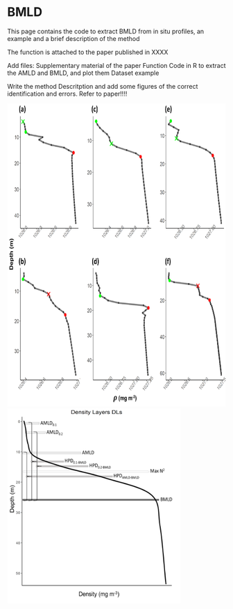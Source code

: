 # BMLD
This page contains the code to extract BMLD from in situ profiles, an example and a brief description of the method

The function is attached to the paper published in XXXX

Add files:
Supplementary material of the paper
Function
Code in R to extract the AMLD and BMLD, and plot them
Dataset example

Write the method 
Descritption
and add some figures of the correct identification and errors. Refer to paper!!!!

<img src="Plots/figA01.png" width="700" height="700" />

<img src="Plots/DLs.png" width="400" height="450" />
